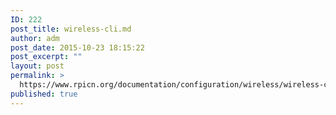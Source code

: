 ```yaml
---
ID: 222
post_title: wireless-cli.md
author: adm
post_date: 2015-10-23 18:15:22
post_excerpt: ""
layout: post
permalink: >
  https://www.rpicn.org/documentation/configuration/wireless/wireless-cli-md/
published: true
---
```

